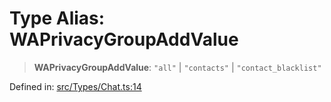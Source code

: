 # Type Alias: WAPrivacyGroupAddValue

> **WAPrivacyGroupAddValue**: `"all"` \| `"contacts"` \| `"contact_blacklist"`

Defined in: [src/Types/Chat.ts:14](https://github.com/Fokusdotid/Baileys/blob/58a03b5a49cf326e1050515994499cb0bb76662f/src/Types/Chat.ts#L14)
